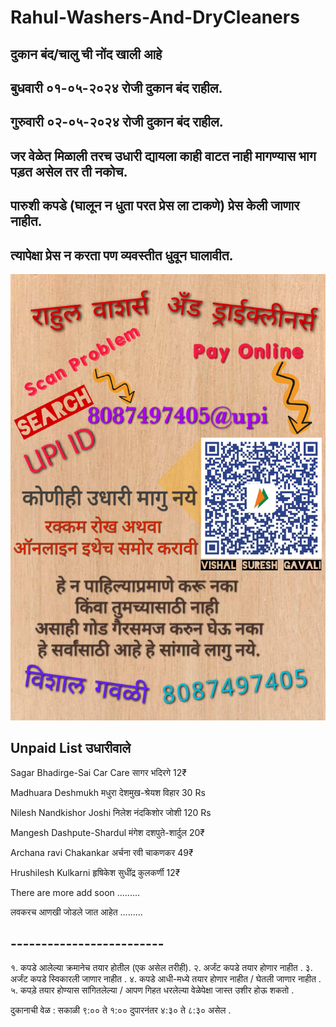 # Rahul-Washers-And-DryCleaners

## **दुकान बंद/चालु ची नोंद खाली आहे**

## **बुधवारी ०१-०५-२०२४ रोजी दुकान बंद राहील.**

## **गुरुवारी ०२-०५-२०२४ रोजी दुकान बंद राहील.**



## **जर वेळेत मिळाली तरच उधारी द्यायला काही वाटत नाही मागण्यास भाग पड़त असेल तर ती नकोच.**


## **पारुशी कपडे (घालून न धुता परत प्रेस ला टाकणे) प्रेस केली जाणार नाहीत.**
## **त्यापेक्षा प्रेस न करता पण व्यवस्तीत धुवून घालावीत.**

![Udhari Image](2.jpg)


## **Unpaid List उधारीवाले**

Sagar Bhadirge-Sai Car Care सागर भदिरगे 12₹

Madhuara Deshmukh मधुरा देशमुख-श्रेयश विहार 30 Rs

Nilesh Nandkishor Joshi निलेश नंदकिशोर जोशी 120 Rs

Mangesh Dashpute-Shardul मंगेश दशपुते-शार्दुल 20₹ 

Archana ravi Chakankar अर्चना रवी चाकणकर 49₹

Hrushilesh Kulkarni हृषिकेश सुधींद्र कुलकर्णी 12₹

There are more add soon .........

लवकरच आणखी जोडले जात आहेत .........

## -------------------------

१. कपडे आलेल्या क्रमानेच तयार होतील (एक असेल तरीही).
२. अर्जंट कपडे तयार होणार नाहीत . 
३. अर्जंट कपडे स्विकारली जाणार नाहीत . 
४. कपडे आधी-मध्ये तयार होणार नाहीत  / घेतली जाणार नाहीत . 
५. कपड़े तयार होण्यास सांगितलेल्या / आपण गिहत धरलेल्या वेळेपेक्षा जास्त उशीर होऊ शकतो . 

दुकानाची वेळ :  सकाळी ९:०० ते १:०० 
        दुपारनंतर ४:३० ते ८:३० असेल .